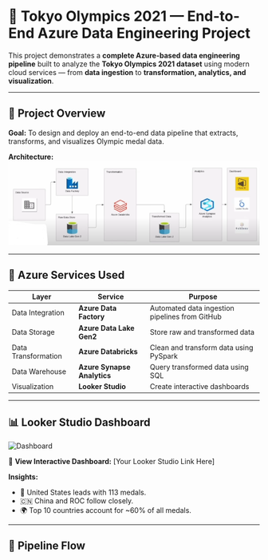 # 🏅 Tokyo Olympics 2021 — End-to-End Azure Data Engineering Project

This project demonstrates a **complete Azure-based data engineering pipeline** built to analyze the **Tokyo Olympics 2021 dataset** using modern cloud services — from **data ingestion** to **transformation, analytics, and visualization**.

---

## 🚀 Project Overview

**Goal:** To design and deploy an end-to-end data pipeline that extracts, transforms, and visualizes Olympic medal data.

**Architecture:**
![Architecture](architecture_diagram.png)

---

## 🧩 Azure Services Used

| Layer | Service | Purpose |
|-------|----------|----------|
| Data Integration | **Azure Data Factory** | Automated data ingestion pipelines from GitHub |
| Data Storage | **Azure Data Lake Gen2** | Store raw and transformed data |
| Data Transformation | **Azure Databricks** | Clean and transform data using PySpark |
| Data Warehouse | **Azure Synapse Analytics** | Query transformed data using SQL |
| Visualization | **Looker Studio** | Create interactive dashboards |

---

## 📊 Looker Studio Dashboard

![Dashboard](looker_dashboard.png)

🔗 **View Interactive Dashboard:** [Your Looker Studio Link Here]

**Insights:**
- 🥇 United States leads with 113 medals.
- 🇨🇳 China and ROC follow closely.
- 🌍 Top 10 countries account for ~60% of all medals.

---

## 🧱 Pipeline Flow

